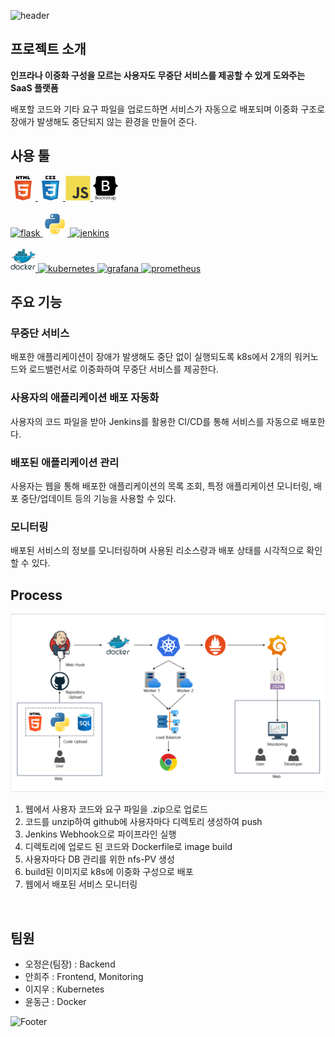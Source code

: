 ![header](https://capsule-render.vercel.app/api?type=waving&color=0:a000a8,100:2a009e&height=280&section=header&text=Nonstop4-nl-&fontSize=90&fontColor=ffffff&fontAlign=35&desc=쿠버네티스를%20활용한%20자동%20이중화%20배포%20서비스&descSize=25&descAlign=65)

## 프로젝트 소개
**인프라나 이중화 구성을 모르는 사용자도 무중단 서비스를 제공할 수 있게 도와주는 SaaS 플랫폼**

 배포할 코드와 기타 요구 파일을 업로드하면 서비스가 자동으로 배포되며 이중화 구조로 장애가 발생해도 중단되지 않는 환경을 만들어 준다.

## 사용 툴
<a href="https://www.w3.org/html/" target="_blank" rel="noreferrer"> <img src="https://raw.githubusercontent.com/devicons/devicon/master/icons/html5/html5-original-wordmark.svg" alt="html5" width="40" height="40"/> </a> <a href="https://www.w3schools.com/css/" target="_blank" rel="noreferrer"> <img src="https://raw.githubusercontent.com/devicons/devicon/master/icons/css3/css3-original-wordmark.svg" alt="css3" width="40" height="40"/> </a> <a href="https://developer.mozilla.org/en-US/docs/Web/JavaScript" target="_blank" rel="noreferrer"> <img src="https://raw.githubusercontent.com/devicons/devicon/master/icons/javascript/javascript-original.svg" alt="javascript" width="40" height="40"/> </a> <a href="https://getbootstrap.com" target="_blank" rel="noreferrer"> <img src="https://raw.githubusercontent.com/devicons/devicon/master/icons/bootstrap/bootstrap-plain-wordmark.svg" alt="bootstrap" width="40" height="40"/> </a>

<a href="https://flask.palletsprojects.com/" target="_blank" rel="noreferrer"> <img src="https://www.vectorlogo.zone/logos/pocoo_flask/pocoo_flask-icon.svg" alt="flask" width="40" height="40"/> </a> <a href="https://www.python.org" target="_blank" rel="noreferrer"> <img src="https://raw.githubusercontent.com/devicons/devicon/master/icons/python/python-original.svg" alt="python" width="40" height="40"/> </a> <a href="https://www.jenkins.io" target="_blank" rel="noreferrer"> <img src="https://www.vectorlogo.zone/logos/jenkins/jenkins-icon.svg" alt="jenkins" width="40" height="40"/> </a> 

<a href="https://www.docker.com/" target="_blank" rel="noreferrer"> <img src="https://raw.githubusercontent.com/devicons/devicon/master/icons/docker/docker-original-wordmark.svg" alt="docker" width="40" height="40"/> </a> 
<a href="https://kubernetes.io" target="_blank" rel="noreferrer"> <img src="https://www.vectorlogo.zone/logos/kubernetes/kubernetes-icon.svg" alt="kubernetes" width="40" height="40"/> </a> 
<a href="https://grafana.com" target="_blank" rel="noreferrer"> <img src="https://www.vectorlogo.zone/logos/grafana/grafana-icon.svg" alt="grafana" width="40" height="40"/> </a> 
<a href="https://prometheus.io/" target="_blank" rel="noreferrer"><img src="https://www.vectorlogo.zone/logos/prometheusio/prometheusio-icon.svg" alt="prometheus" width="40" height="40"/></a>




## 주요 기능
### 무중단 서비스
배포한 애플리케이션이 장애가 발생해도 중단 없이 실행되도록 k8s에서 2개의 워커노드와 로드밸런서로 이중화하여 무중단 서비스를 제공한다.
### 사용자의 애플리케이션 배포 자동화
사용자의 코드 파일을 받아 Jenkins를 활용한 CI/CD를 통해 서비스를 자동으로 배포한다.
### 배포된 애플리케이션 관리
사용자는 웹을 통해 배포한 애플리케이션의 목록 조회, 특정 애플리케이션 모니터링, 배포 중단/업데이트 등의 기능을 사용할 수 있다.
### 모니터링
배포된 서비스의 정보를 모니터링하며 사용된 리소스량과 배포 상태를 시각적으로 확인할 수 있다.

## Process
![Alt text](image.png)
1. 웹에서 사용자 코드와 요구 파일을 .zip으로 업로드
2. 코드를 unzip하여 github에 사용자마다 디렉토리 생성하여 push
3. Jenkins Webhook으로 파이프라인 실행
4. 디렉토리에 업로드 된 코드와 Dockerfile로 image build
5. 사용자마다 DB 관리를 위한 nfs-PV 생성
6. build된 이미지로 k8s에 이중화 구성으로 배포 
7. 웹에서 배포된 서비스 모니터링

</br>

## 팀원
- 오정은(팀장) : Backend
- 안희주 : Frontend, Monitoring
- 이지우 : Kubernetes
- 윤동근 : Docker

![Footer](https://capsule-render.vercel.app/api?type=waving&color=0:2a009e,100:a000a8&height=200&section=footer)
